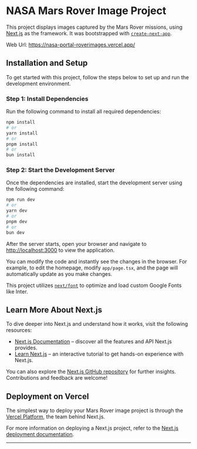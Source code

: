 # NASA Mars Rover Image Project

This project displays images captured by the Mars Rover missions, using [Next.js](https://nextjs.org/) as the framework. It was bootstrapped with [`create-next-app`](https://github.com/vercel/next.js/tree/canary/packages/create-next-app).

Web Url: https://nasa-portal-roverimages.vercel.app/

## Installation and Setup

To get started with this project, follow the steps below to set up and run the development environment.

### Step 1: Install Dependencies

Run the following command to install all required dependencies:

```bash
npm install
# or
yarn install
# or
pnpm install
# or
bun install
```

### Step 2: Start the Development Server

Once the dependencies are installed, start the development server using the following command:

```bash
npm run dev
# or
yarn dev
# or
pnpm dev
# or
bun dev
```

After the server starts, open your browser and navigate to [http://localhost:3000](http://localhost:3000) to view the application.

You can modify the code and instantly see the changes in the browser. For example, to edit the homepage, modify `app/page.tsx`, and the page will automatically update as you make changes.

This project utilizes [`next/font`](https://nextjs.org/docs/basic-features/font-optimization) to optimize and load custom Google Fonts like Inter.

## Learn More About Next.js

To dive deeper into Next.js and understand how it works, visit the following resources:

- [Next.js Documentation](https://nextjs.org/docs) – discover all the features and API Next.js provides.
- [Learn Next.js](https://nextjs.org/learn) – an interactive tutorial to get hands-on experience with Next.js.

You can also explore the [Next.js GitHub repository](https://github.com/vercel/next.js/) for further insights. Contributions and feedback are welcome!

## Deployment on Vercel

The simplest way to deploy your Mars Rover image project is through the [Vercel Platform](https://vercel.com/new?utm_medium=default-template&filter=next.js&utm_source=create-next-app&utm_campaign=create-next-app-readme), the team behind Next.js.

For more information on deploying a Next.js project, refer to the [Next.js deployment documentation](https://nextjs.org/docs/deployment).

---